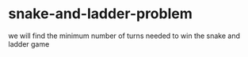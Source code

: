 # snake-and-ladder-problem
we will find the minimum number of turns needed to win the snake and ladder game
